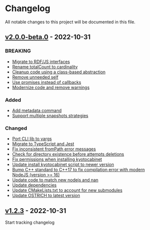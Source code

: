 # Changelog
All notable changes to this project will be documented in this file.

<a name="v2.0.0-beta.0"></a>
## [v2.0.0-beta.0](https://github.com/rdfostrich/ostrich-node/compare/1.0.0...v2.0.0-beta.0) - 2022-10-31

### BREAKING
* [Migrate to RDF/JS interfaces](https://github.com/rdfostrich/ostrich-node/commit/57dd03ff621c42529dc2d173b3c75a2785b21335)
* [Rename totalCount to cardinality](https://github.com/rdfostrich/ostrich-node/commit/39d43f3eb05b2cbfdee5cc4a460311621ce72e56)
* [Cleanup code using a class-based abstraction](https://github.com/rdfostrich/ostrich-node/commit/0428d2b7755c9b4bbc859ff9135bfb8a1efd2c3c)
* [Remove unneeded self](https://github.com/rdfostrich/ostrich-node/commit/f83b3fefa607f5d79d60053cb379055ce334ec2f)
* [Use promises instead of callbacks](https://github.com/rdfostrich/ostrich-node/commit/58774cfa9f45ffb33186663f8b1044e7b8c41aa0)
* [Modernize code and remove warnings](https://github.com/rdfostrich/ostrich-node/commit/131a8986eefd826971c38ef2292b1a0262895925)

### Added
* [Add metadata command](https://github.com/rdfostrich/ostrich-node/commit/ec85a8e7d9a03e8c8010fcde1e9e85aa8f1750b6)
* [Support multiple snapshots strategies](https://github.com/rdfostrich/ostrich-node/commit/61850a1a159fc46146bab7071759301983594f09)

### Changed
* [Port CLI lib to yargs](https://github.com/rdfostrich/ostrich-node/commit/25e06cdd8d17d1385f7a6e7be612b00fed3657a0)
* [Migrate to TypeScript and Jest](https://github.com/rdfostrich/ostrich-node/commit/a69aed840ac67177a86890cf7997681eb1acae30)
* [Fix inconsistent fromPath error messages](https://github.com/rdfostrich/ostrich-node/commit/7912cbcf595d244f3faed2f769a5b46476dae83b)
* [Check for directory existence before attempts deletions](https://github.com/rdfostrich/ostrich-node/commit/8e8e1ac32e6ab989a85067b6d2ae92554db9a5cf)
* [Fix permissions when installing kyotocabinet](https://github.com/rdfostrich/ostrich-node/commit/84125a713ef68d45edae893ec0879660f8d60291)
* [Update install kyotocabinet script to newer version](https://github.com/rdfostrich/ostrich-node/commit/97dbba1516faf2f84d064a2307ffb0da3165d200)
* [Bump C++ standard to C++17 to fix compilation error with modern NodeJS (version >= 16)](https://github.com/rdfostrich/ostrich-node/commit/68f3231237cf32585a415914baf5135b8b837cdb)
* [Update code to match new nodejs and nan](https://github.com/rdfostrich/ostrich-node/commit/5dcc01d11a5b09605159d8bf3a8eef4ab1a2d346)
* [Update dependencies](https://github.com/rdfostrich/ostrich-node/commit/a6919f911163e832696684a702a875031a30d605)
* [Update CMakeLists.txt to account for new submodules](https://github.com/rdfostrich/ostrich-node/commit/140873c6c66a03080e9c2e4e271dcdaabe5c37d7)
* [Update OSTRICH to latest version](https://github.com/rdfostrich/ostrich-node/commit/85fd31e066ca12e1be8af6966529f73d6e576dbe)

<a name="v1.2.3"></a>
## [v1.2.3](https://github.com/rdfostrich/ostrich-node/compare/1.0.0...v1.2.3) - 2022-10-31

Start tracking changelog
